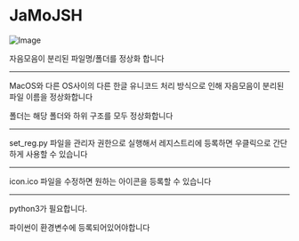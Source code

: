 # JaMoJSH
![Image](https://github.com/user-attachments/assets/42fd30b7-fef7-4447-9b76-5ad6bbd6a383)
 
 자음모음이 분리된 파일명/폴더를 정상화 합니다

***
MacOS와 다른 OS사이의 다른 한글 유니코드 처리 방식으로 인해
자음모음이 분리된 파일 이름을 정상화합니다

폴더는 해당 폴더와 하위 구조를 모두 정상화합니다

***

set_reg.py 파일을 관리자 권한으로 실행해서
레지스트리에 등록하면
우클릭으로 간단하게 사용할 수 있습니다

***
icon.ico 파일을 수정하면
원하는 아이콘을 등록할 수 있습니다

***
python3가 필요합니다.

파이썬이 환경변수에 등록되어있어야합니다
